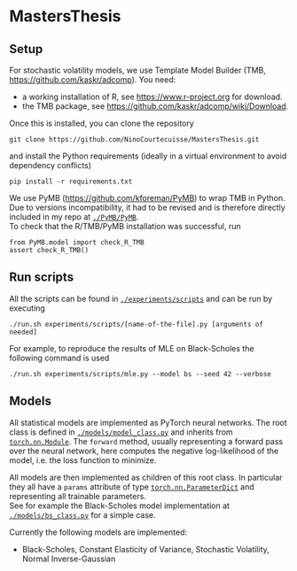 # MastersThesis

## Setup

For stochastic volatility models, we use Template Model Builder (TMB, https://github.com/kaskr/adcomp). You need:   
- a working installation of R, see https://www.r-project.org for download.  
- the TMB package, see https://github.com/kaskr/adcomp/wiki/Download.  

Once this is installed, you can clone the repository
```
git clone https://github.com/NinoCourtecuisse/MastersThesis.git
```
and install the Python requirements (ideally in a virtual environment to avoid dependency conflicts)
```
pip install -r requirements.txt
```

We use PyMB (https://github.com/kforeman/PyMB) to wrap TMB in Python. Due to versions incompatibility, it had to be revised and is therefore directly included in my repo at  [`./PyMB/PyMB`](./PyMB/PyMB).  
To check that the R/TMB/PyMB installation was successful, run

```
from PyMB.model import check_R_TMB
assert check_R_TMB()
```

## Run scripts
All the scripts can be found in [`./experiments/scripts`](./experiments/scripts) and can be run by executing
```
./run.sh experiments/scripts/[name-of-the-file].py [arguments of needed]
```
For example, to reproduce the results of MLE on Black-Scholes the following command is used
```
./run.sh experiments/scripts/mle.py --model bs --seed 42 --verbose
```

## Models
All statistical models are implemented as PyTorch neural networks. The root class is defined in [`./models/model_class.py`](./models/model_class.py) and inherits from [`torch.nn.Module`](https://docs.pytorch.org/docs/stable/generated/torch.nn.Module.html). The `forward` method, usually representing a forward pass over the neural network, here computes the negative log-likelihood of the model, i.e. the loss function to minimize.

All models are then implemented as children of this root class. In particular they all have a `params` attribute of type [`torch.nn.ParameterDict`](https://docs.pytorch.org/docs/stable/generated/torch.nn.ParameterDict.html) and representing all trainable parameters.  
See for example the Black-Scholes model implementation at [`./models/bs_class.py`](./models/bs_class.py) for a simple case.

Currently the following models are implemented:
- Black-Scholes, Constant Elasticity of Variance, Stochastic Volatility, Normal Inverse-Gaussian